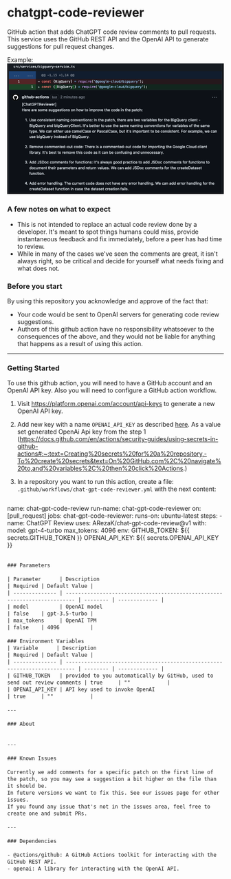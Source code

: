 # chatgpt-code-reviewer

GitHub action that adds ChatGPT code review comments to pull requests. This service uses the GitHub REST API and the OpenAI API to generate suggestions for pull request changes.

Example:
<img src='docs/images/chatgpt-review-comment.png' alt='ChatGPT Review Example Comment'/>

### A few notes on what to expect

* This is not intended to replace an actual code review done by a developer. It's meant to spot things humans could miss, provide instantaneous feedback and fix immediately, before a peer has had time to review.
* While in many of the cases we've seen the comments are great, it isn't always right, so be critical and decide for yourself what needs fixing and what does not.

### Before you start

By using this repository you acknowledge and approve of the fact that:

- Your code would be sent to OpenAI servers for generating code review suggestions.
- Authors of this github action have no responsibility whatsoever to the consequences of the above, and they would not be liable for anything that happens as a result of using this action.

---

### Getting Started

To use this github action, you will need to have a GitHub account and an OpenAI API key. Also you will need to configure a GitHub action workflow.

1. Visit https://platform.openai.com/account/api-keys to generate a new OpenAI API key.
2. Add new key with a name `OPENAI_API_KEY` as described [here](https://docs.github.com/en/actions/security-guides/encrypted-secrets#creating-encrypted-secrets-for-a-repository). As a value set generated OpenAi Api key from the step 1 (https://docs.github.com/en/actions/security-guides/using-secrets-in-github-actions#:~:text=Creating%20secrets%20for%20a%20repository,-To%20create%20secrets&text=On%20GitHub.com%2C%20navigate%20to,and%20variables%2C%20then%20click%20Actions.)
3. In a repository you want to run this action, create a file: `.github/workflows/chat-gpt-code-reviewer.yml` with the next content:

   ```yml
name: chat-gpt-code-review
run-name: chat-gpt-code-reviewer
on: [pull_request]
jobs:
  chat-gpt-code-reviewer:
    runs-on: ubuntu-latest
    steps:
      - name: ChatGPT Review
        uses: ARezaK/chat-gpt-code-review@v1
        with:
            model: gpt-4-turbo
            max_tokens: 4096
        env:
          GITHUB_TOKEN: ${{ secrets.GITHUB_TOKEN }}
          OPENAI_API_KEY: ${{ secrets.OPENAI_API_KEY }}
   
   ```

   ### Parameters

   | Parameter      | Description                                                               | Required | Default Value |
   | -------------- | ------------------------------------------------------------------------- | -------- | ------------- |
   | model          | OpenAI model                                                              | false    | gpt-3.5-turbo |
   | max_tokens     | OpenAI TPM                                                                | false    | 4096          |

   ### Environment Variables
   | Variable      | Description                                                               | Required | Default Value |
   | -------------- | ------------------------------------------------------------------------- | -------- | ------------- |
   | GITHUB_TOKEN   | provided to you automatically by GitHub, used to send out review comments | true     | ""            |
   | OPENAI_API_KEY | API key used to invoke OpenAI                                             | true     | ""            |

---

### About


---

### Known Issues

Currently we add comments for a specific patch on the first line of the patch, so you may see a suggestion a bit higher on the file than it should be.
In future versions we want to fix this. See our issues page for other issues.
If you found any issue that's not in the issues area, feel free to create one and submit PRs.

---

### Dependencies

- @actions/github: A GitHub Actions toolkit for interacting with the GitHub REST API.
- openai: A library for interacting with the OpenAI API.
